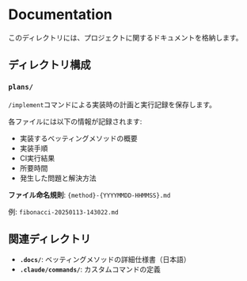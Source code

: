 # Documentation

このディレクトリには、プロジェクトに関するドキュメントを格納します。

## ディレクトリ構成

### `plans/`
`/implement`コマンドによる実装時の計画と実行記録を保存します。

各ファイルには以下の情報が記録されます:
- 実装するベッティングメソッドの概要
- 実装手順
- CI実行結果
- 所要時間
- 発生した問題と解決方法

**ファイル命名規則**: `{method}-{YYYYMMDD-HHMMSS}.md`

例: `fibonacci-20250113-143022.md`

## 関連ディレクトリ

- **`.docs/`**: ベッティングメソッドの詳細仕様書（日本語）
- **`.claude/commands/`**: カスタムコマンドの定義
